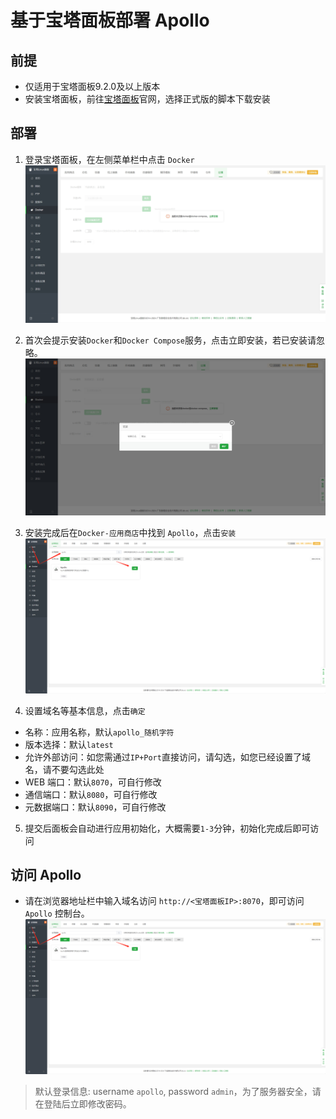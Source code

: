 # 基于宝塔面板部署 Apollo

## 前提

- 仅适用于宝塔面板9.2.0及以上版本
- 安装宝塔面板，前往[宝塔面板](https://www.bt.cn/new/index.html)官网，选择正式版的脚本下载安装

## 部署

1. 登录宝塔面板，在左侧菜单栏中点击 `Docker`
![Docker](/docs/zh/images/deployment/btpanel/docker-menu.png)

2. 首次会提示安装`Docker`和`Docker Compose`服务，点击立即安装，若已安装请忽略。
![安装环境](/docs/zh/images/deployment/btpanel/install-docker.png)

3. 安装完成后在`Docker-应用商店`中找到 `Apollo`，点击`安装`
![安装](/docs/zh/images/deployment/btpanel/search-apollo.png)

4. 设置域名等基本信息，点击`确定`
- 名称：应用名称，默认`apollo_随机字符`
- 版本选择：默认`latest`
- 允许外部访问：如您需通过`IP+Port`直接访问，请勾选，如您已经设置了域名，请不要勾选此处
- WEB 端口：默认`8070`，可自行修改
- 通信端口：默认`8080`，可自行修改
- 元数据端口：默认`8090`，可自行修改

5. 提交后面板会自动进行应用初始化，大概需要`1-3`分钟，初始化完成后即可访问



## 访问 Apollo
- 请在浏览器地址栏中输入域名访问 `http://<宝塔面板IP>:8070`，即可访问 `Apollo` 控制台。
![控制台](/docs/zh/images/deployment/btpanel/search-apollo.png)

> 默认登录信息: username `apollo`, password `admin`，为了服务器安全，请在登陆后立即修改密码。
